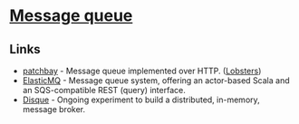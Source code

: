 # [Message queue](https://en.wikipedia.org/wiki/Message_queue)

## Links

- [patchbay](https://patchbay.pub/) - Message queue implemented over HTTP. ([Lobsters](https://lobste.rs/s/t8dsft/patchbay_poor_man_s_message_queue))
- [ElasticMQ](https://github.com/softwaremill/elasticmq) - Message queue system, offering an actor-based Scala and an SQS-compatible REST (query) interface.
- [Disque](https://github.com/antirez/disque-module) - Ongoing experiment to build a distributed, in-memory, message broker.
